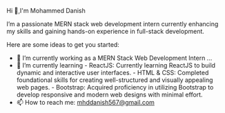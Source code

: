  Hi 👋,I'm Mohammed Danish


 I’m a passionate MERN stack web development intern currently enhancing my skills and gaining hands-on experience in full-stack development.

 Here are some ideas to get you started:

- 🔭 I’m currently working as a MERN Stack Web Development Intern ...
- 🌱 I’m currently learning
      - ReactJS: Currently learning ReactJS to build dynamic and interactive user interfaces.
      - HTML & CSS: Completed foundational skills for creating well-structured and visually appealing web pages.
      - Bootstrap: Acquired proficiency in utilizing Bootstrap to develop responsive and modern web designs with minimal effort.
- 📫 How to reach me: mhddanish567@gmail.com
<!--
- 👯 I’m looking to collaborate on ...
- 🤔 I’m looking for help with ...
- 💬 Ask me about ...

- 😄 Pronouns: ...
- ⚡ Fun fact: ...
-->
